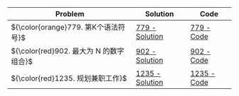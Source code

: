 |Problem|Solution|Code|
|-|-|-|
|${\color{orange}779. 第K个语法符号}$|[779 - Solution](./779-k-th-symbol-in-grammar/solution.md)|[779 - Code](./779-k-th-symbol-in-grammar/solution.c)|
|${\color{red}902. 最大为 N 的数字组合}$|[902 - Solution](./902-numbers-at-most-n-given-digit-set/solution.md)|[902 - Code](./902-numbers-at-most-n-given-digit-set/solution.c)|
|${\color{red}1235. 规划兼职工作}$|[1235 - Solution](./1235-maximum-profit-in-job-scheduling/solution.md)|[1235 - Code](./1235-maximum-profit-in-job-scheduling/solution.cpp)|
